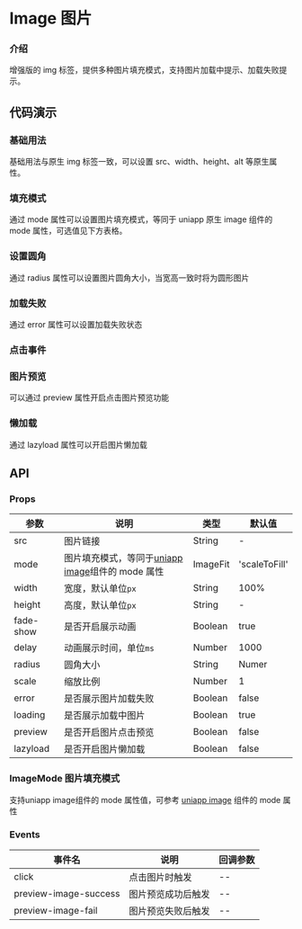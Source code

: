 # Image 图片

### 介绍

增强版的 img 标签，提供多种图片填充模式，支持图片加载中提示、加载失败提示。

<!--@include: ./tips/introduce.md-->

## 代码演示

### 基础用法

基础用法与原生 img 标签一致，可以设置 src、width、height、alt 等原生属性。

<show-code com-type="image" com-show-type="base" />

### 填充模式

通过 mode 属性可以设置图片填充模式，等同于 uniapp 原生 image 组件的 mode 属性，可选值见下方表格。

<show-code com-type="image" com-show-type="mode" />

### 设置圆角

通过 radius 属性可以设置图片圆角大小，当宽高一致时将为圆形图片

<show-code com-type="image" com-show-type="radius" />

### 加载失败

通过 error 属性可以设置加载失败状态

<show-code com-type="image" com-show-type="error" />

### 点击事件

<show-code com-type="image" com-show-type="click" />

### 图片预览

可以通过 preview 属性开启点击图片预览功能

<show-code com-type="image" com-show-type="preview" />

### 懒加载

通过 lazyload 属性可以开启图片懒加载

<show-code com-type="image" com-show-type="lazyload" />

## API

### Props

| 参数         | 说明                             | 类型   | 默认值           |
|--------------|----------------------------------|--------|------------------|
| src         | 图片链接               | String | -                |
| mode         | 图片填充模式，等同于[uniapp image](https://uniapp.dcloud.net.cn/component/image.html)组件的 mode 属性     | ImageFit | 'scaleToFill'                |
| width         | 宽度，默认单位`px`               | String | 100%                |
| height         | 高度，默认单位`px`               | String | -                |
| fade-show      | 是否开启展示动画               | Boolean | true                |
| delay         | 动画展示时间，单位`ms`               | Number | 1000                |
| radius         | 圆角大小               | String | Numer | -                |
| scale         | 缩放比例               | Number | 1                |
| error         | 是否展示图片加载失败| Boolean | false              |
| loading         | 是否展示加载中图片               | Boolean | true              |
| preview         | 是否开启图片点击预览               | Boolean | false                |
| lazyload        | 是否开启图片懒加载               | Boolean | false                |

### ImageMode 图片填充模式

支持uniapp image组件的 mode 属性值，可参考 [uniapp image](https://uniapp.dcloud.net.cn/component/image.html) 组件的 mode 属性

### Events

| 事件名 | 说明           | 回调参数     |
|--------|----------------|--------------|
| click  | 点击图片时触发 | -- |
| preview-image-success  | 图片预览成功后触发 | -- |
| preview-image-fail  | 图片预览失败后触发 | -- |